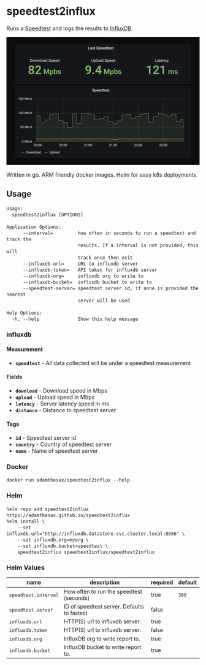 # speedtest2influx

Runs a [Speedtest](https://www.speedtest.net/) and logs the results to [InfluxDB](https://www.influxdata.com/).

![screenshot](docs/screenshot.png)

Written in go. ARM friendly docker images. Helm for easy k8s deployments.

## Usage
```
Usage:
  speedtest2influx [OPTIONS]

Application Options:
      --interval=         how often in seconds to run a speedtest and track the
                          results. If a interval is not provided, this will
                          track once then exit
      --influxdb-url=     URL to influxdb server
      --influxdb-token=   API token for influxdb server
      --influxdb-org=     influxdb org to write to
      --influxdb-bucket=  influxdb bucket to write to
      --speedtest-server= speedtest server id, if none is provided the nearest
                          server will be used

Help Options:
  -h, --help              Show this help message
```

### influxdb
#### Measurement
* **`speedtest`** - All data collected will be under a speedtest measurement

#### Fields
* **`download`** - Download speed in Mbps
* **`upload`** - Upload speed in Mbps
* **`latency`** - Server latency speed in ms
* **`distance`** - Distance to speedtest server

#### Tags
* **`id`** - Speedtest server id
* **`country`** - Country of speedtest server
* **`name`** - Name of speedtest server

### Docker
```
docker run adamthesax/speedtest2influx --help
```

### Helm
```
helm repo add speedtest2influx https://adamthesax.github.io/speedtest2influx
helm install \
    --set influxdb.url="http://influxdb.datastore.svc.cluster.local:8086" \
    --set influxdb.org=myorg \
    --set influxdb.bucket=speedtest \
    speedtest2influx speedtest2influx/speedtest2influx
```

### Helm Values
| name                 | description                                 | required | default |
|----------------------|---------------------------------------------|----------|---------|
| `speedtest.interval` | How often to run the speedtest (seconds)    | true     | `300`   |
| `speedtest.server`   | ID of speedtest server. Defaults to fastest | false    |         |
| `influxdb.url`       | HTTP(S) url to influxdb server.             | true     |         |
| `influxdb.token`     | HTTP(S) url to influxdb server.             | false    |         |
| `influxdb.org`       | InfluxDB org to write report to.            | true     |         |
| `influxdb.bucket`    | InfluxDB bucket to write report to.         | true     |         |

